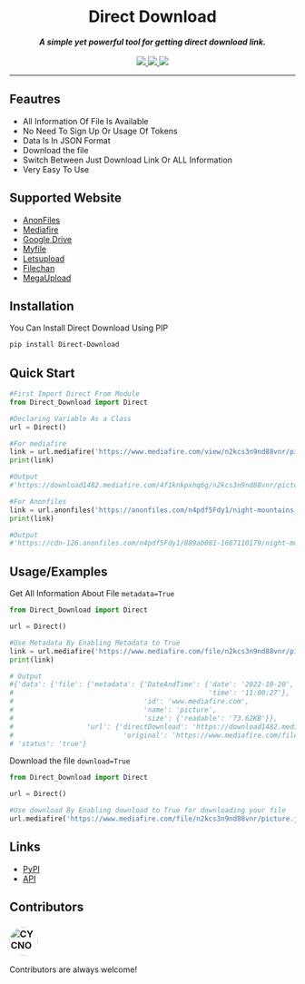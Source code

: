<div align="center">
<h1 align="center">Direct Download</h1>
<strong><i>A simple yet powerful tool for getting direct download link.</i></strong>
<br>
<br>
<a href="https://www.python.org/">
<img src="https://img.shields.io/badge/MADE%20WITH-PYTHON-red?logoColor=red&logo=Python&style=for-the-badge">
</a>
<a href="https://pypi.org/project/Direct-Download/">
<img src="https://img.shields.io/badge/PYPI-V0.4.1-blue?logo=PyPI&style=for-the-badge">
</a>
<a href="https://github.com/CYCNO/DirectDownload/graphs/contributors">
<img src="https://img.shields.io/github/contributors/cycno/DirectDownload?style=for-the-badge&color=green&logo=GitHub">
</a>
</div>

---

## Feautres

 - All Information Of File Is Available
 - No Need To Sign Up Or Usage Of Tokens 
 - Data Is In JSON Format 
 - Download the file
 - Switch Between Just Download Link Or ALL Information
 - Very Easy To Use
 
 ## Supported Website

- [AnonFiles](https://anonfiles.com/)
- [Mediafire](https://mediafire.com/)
- [Google Drive](https://drive.google.com/)
- [Myfile](https://myfile.is/)
- [Letsupload](https://letsupload.cc/)
- [Filechan](https://filechan.org/)
- [MegaUpload](https://megaupload.nz/)

## Installation
You Can Install Direct Download Using PIP

```bash
pip install Direct-Download
```

## Quick Start

```py
#First Import Direct From Module
from Direct_Download import Direct

#Declaring Variable As a Class
url = Direct()

#For mediafire
link = url.mediafire('https://www.mediafire.com/view/n2kcs3n9nd88vnr/picture.jpeg/file')
print(link)

#Output
#'https://download1482.mediafire.com/4f1knkpxhq6g/n2kcs3n9nd88vnr/picture.jpeg'

#For Anonfiles
link = url.anonfiles('https://anonfiles.com/n4pdf5Fdy1/night-mountains-minimalist-8k-wo_1_jpeg')
print(link)

#Output
#'https://cdn-126.anonfiles.com/n4pdf5Fdy1/889ab081-1667110179/night-mountains-minimalist-8k-wo (1).jpeg'
```

## Usage/Examples
Get All Information About File `metadata=True`

```py
from Direct_Download import Direct

url = Direct()

#Use Metadata By Enabling Metadata to True
link = url.mediafire('https://www.mediafire.com/file/n2kcs3n9nd88vnr/picture.jpeg/file', metadata=True)
print(link)

# Output
#{'data': {'file': {'metadata': {'DateAndTime': {'date': '2022-10-20',
#                                                'time': '11:00:27'},
#                                'id': 'www.mediafire.com',
#                                'name': 'picture',
#                                'size': {'readable': '73.62KB'}},
#                  'url': {'directDownload': 'https://download1482.mediafire.com/h32ugeuxwitg/n2kcs3n9nd88vnr/picture.jpeg',
#                           'original': 'https://www.mediafire.com/file/n2kcs3n9nd88vnr/picture.jpeg/file'}}},
# 'status': 'true'}
```

Download the file `download=True`
```py
from Direct_Download import Direct

url = Direct()

#Use download By Enabling download to True for downloading your file 
url.mediafire('https://www.mediafire.com/file/n2kcs3n9nd88vnr/picture.jpeg/file', download=True)
```
## Links
- [PyPI](https://pypi.org/project/Direct-Download/)
- [API](https://ddl-api.cycno.repl.co/)

## Contributors
### <a href="https://github.com/CYCNO"><img src="https://avatars.githubusercontent.com/u/90704569?v=4" alt="CYCNO" width="50" height="50" style="border-radius: 50%;"></a>

Contributors are always welcome!
